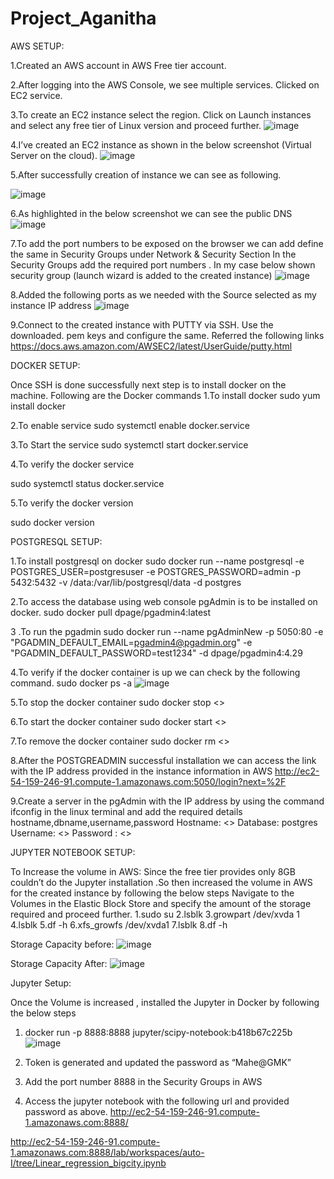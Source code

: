 # Project_Aganitha

AWS SETUP:

1.Created an AWS account in AWS Free tier account.


2.After logging into the AWS Console, we see multiple services. Clicked on EC2 service.

3.To create an EC2 instance select the region. Click on Launch instances and select any free tier of Linux version and proceed further.
![image](https://user-images.githubusercontent.com/92423729/159912085-a33434eb-10f8-4bab-a785-4043ccef3cb1.png)

 
4.I’ve created an EC2 instance as shown in the below screenshot (Virtual Server on the cloud).
![image](https://user-images.githubusercontent.com/92423729/159912348-487af209-fe92-41eb-890b-974e9ec75685.png)
 

5.After successfully creation of instance we can see as following.

![image](https://user-images.githubusercontent.com/92423729/159912377-125d35e3-a2d0-44e0-89c2-ae7d752b2e5b.png)

 
6.As highlighted in the below screenshot we can see the public DNS 
![image](https://user-images.githubusercontent.com/92423729/159912393-907e7967-9c0b-4586-80bd-805752218f18.png)

 
7.To add the port numbers to be exposed on the browser we can add define the same in Security Groups under Network & Security Section
In the Security Groups add the required port numbers . In my case below shown security group (launch wizard is added to the created instance)
![image](https://user-images.githubusercontent.com/92423729/159912543-6409a30a-60ea-4e75-bcde-f23321220e39.png)

 
 8.Added the following ports as we needed with the Source selected as my instance IP address
 ![image](https://user-images.githubusercontent.com/92423729/159912557-490750b7-0b32-45e6-9748-dcbc496cdf0e.png)

 
9.Connect to the created instance with PUTTY via SSH. Use the downloaded. pem keys and configure the same. Referred the following links
https://docs.aws.amazon.com/AWSEC2/latest/UserGuide/putty.html

















DOCKER SETUP:

Once SSH is done successfully next step is to install docker on the machine.
Following are the Docker commands 
1.To install docker
sudo yum install docker

2.To enable service 
sudo systemctl enable docker.service

3.To Start the service
sudo systemctl start docker.service

4.To verify the docker service

sudo systemctl status docker.service

5.To verify the docker version

sudo docker version














POSTGRESQL SETUP:

1.To install postgresql on docker
sudo docker run --name postgresql -e POSTGRES_USER=postgresuser -e POSTGRES_PASSWORD=admin -p 5432:5432 -v /data:/var/lib/postgresql/data -d postgres

2.To access the database using web console pgAdmin is to be installed on docker.
sudo docker pull dpage/pgadmin4:latest

3 .To run the pgadmin
sudo docker run --name pgAdminNew -p 5050:80 -e "PGADMIN_DEFAULT_EMAIL=pgadmin4@pgadmin.org" -e "PGADMIN_DEFAULT_PASSWORD=test1234" -d  dpage/pgadmin4:4.29

4.To verify if the docker container is up we can check by the following command.
sudo docker ps -a
![image](https://user-images.githubusercontent.com/92423729/159912853-b6d1c2f3-69dc-4917-b924-9533b0fad083.png)

 
5.To stop the docker container
sudo docker stop <<containerID>>
  
6.To start the docker container
sudo docker start <<containerID>>
  
7.To remove the docker container
sudo docker rm <<containerID>>
  
8.After the POSTGREADMIN successful installation we can access the link with the IP address provided in the instance information in AWS
http://ec2-54-159-246-91.compute-1.amazonaws.com:5050/login?next=%2F
  
9.Create a server in the pgAdmin with the IP address by using the command ifconfig in the linux terminal and add the required details hostname,dbname,username,password
Hostname: <<Our public IP>>
Database: postgres
Username: <<Add the one that we created at the time of installation of postgresql >>
Password : <<Add the one that we created at the time of installation of postgresql >>
  
  
  
  
  
  
 
  
JUPYTER NOTEBOOK SETUP:

To Increase the volume in AWS:
Since the free tier provides only 8GB couldn’t do the Jupyter installation .So then increased the volume in AWS for the created instance by following the below steps
Navigate to the Volumes in the Elastic Block Store and specify the amount of the storage required and proceed further.
1.sudo su
2.lsblk
3.growpart /dev/xvda 1
4.lsblk
5.df -h
6.xfs_growfs /dev/xvda1
7.lsblk
8.df -h
 

 
Storage Capacity before: 
  ![image](https://user-images.githubusercontent.com/92423729/159913010-91a46366-6e7f-48ce-85c6-fd4051f2c1c6.png)

 
Storage Capacity After:
  ![image](https://user-images.githubusercontent.com/92423729/159913027-37446281-ea63-448a-a8c2-fe55845b1659.png)

 Jupyter Setup:

Once the Volume is increased , installed the Jupyter in Docker by following the below steps
1.	docker run -p 8888:8888 jupyter/scipy-notebook:b418b67c225b
  ![image](https://user-images.githubusercontent.com/92423729/159913075-cae6b8ac-ec43-4b4a-b9f3-ea8acbd600e2.png)

 2.	Token is generated and updated the password as “Mahe@GMK”
3.	Add the port number 8888 in the Security Groups in AWS
4.	Access the jupyter notebook with the following url and provided password as above.
http://ec2-54-159-246-91.compute-1.amazonaws.com:8888/

http://ec2-54-159-246-91.compute-1.amazonaws.com:8888/lab/workspaces/auto-I/tree/Linear_regression_bigcity.ipynb

  
  
  






